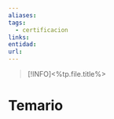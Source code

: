 ```yaml
---
aliases: 
tags:
  - certificacion
links: 
entidad: 
url:
---
```

>[!INFO]<%tp.file.title%>
# Temario

